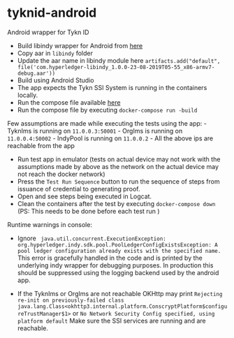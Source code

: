 # tyknid-android
Android wrapper for Tykn ID

- Build libindy wrapper for Android from [here](https://github.com/faisal00813/indy-sdk/blob/libindy-android-wrapper/wrappers/android/README.md)
- Copy aar in `libindy` folder
- Update the aar name in libindy module here `artifacts.add("default", file('com.hyperledger-libindy_1.0.0-23-08-2019T05-55_x86-armv7-debug.aar'))`
- Build using Android Studio
- The app expects the Tykn SSI System is running in the containers locally.
- Run the compose file available [here](https://github.com/global-121/121-platform/blob/master/services/docker-compose.yml)
- Run the compose file by executing `docker-compose run -build`

Few assumptions are made while executing the tests using the app:
    - TyknIms is running on `11.0.0.3:50001`
    - OrgIms is running on `11.0.0.4:50002`
    - IndyPool is running on `11.0.0.2`
    - All the above ips are reachable from the app

- Run test app in emulator (tests on actual device may not work with the assumptions made by above as the network on the actual device may not reach the docker network)
- Press the `Test Run Sequence` button to run the sequence of steps from issuance of credential to generating proof.
- Open and see steps being executed in Logcat.
- Clean the containers after the test by executing `docker-compose down` (PS: This needs to be done before each test run )

Runtime warnings in console:
 - Ignore
 ``` java.util.concurrent.ExecutionException: org.hyperledger.indy.sdk.pool.PoolLedgerConfigExistsException: A pool ledger configuration already exists with the specified name.```
 This error is gracefully handled in the code and is printed by the underlying indy wrapper for debugging purposes.
 In production this should be suppressed using the logging backend used by the android app.

 - If the TyknIms or OrgIms are not reachable OKHttp may print
 ```Rejecting re-init on previously-failed class java.lang.Class<okhttp3.internal.platform.ConscryptPlatform$configureTrustManager$1>```
 or
 ```No Network Security Config specified, using platform default```
 Make sure the SSI services are running and are reachable.